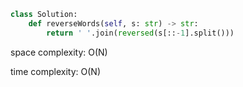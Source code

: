 ```python
class Solution:
    def reverseWords(self, s: str) -> str:
        return ' '.join(reversed(s[::-1].split()))
```

space complexity: O(N)

time complexity: O(N)